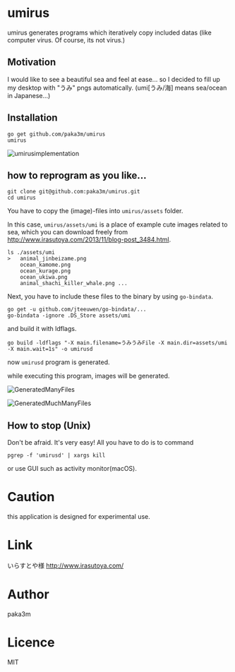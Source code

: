 # umirus
umirus generates programs which iteratively copy included datas (like computer virus. Of course, its not virus.)

## Motivation
I would like to see a beautiful sea and feel at ease... so I decided to fill up my desktop with "うみ" pngs automatically. (umi[うみ/海] means sea/ocean in Japanese...)

## Installation

    go get github.com/paka3m/umirus
    umirus

![umirusimplementation](https://user-images.githubusercontent.com/11421401/28755586-2182deda-7599-11e7-98d1-baba586de3fe.png)

## how to reprogram as you like... 

    git clone git@github.com:paka3m/umirus.git
    cd umirus
    
You have to copy the (image)-files into ```umirus/assets``` folder. 

In this case, ```umirus/assets/umi``` is a place of example cute images related to sea, which you can download freely from http://www.irasutoya.com/2013/11/blog-post_3484.html.

    ls ./assets/umi
    >   animal_jinbeizame.png
        ocean_kamome.png
        ocean_kurage.png
        ocean_ukiwa.png
        animal_shachi_killer_whale.png ...

Next, you have to include these files to the binary by using ```go-bindata```.

    go get -u github.com/jteeuwen/go-bindata/...
    go-bindata -ignore .DS_Store assets/umi

and build it with ldflags.

    go build -ldflags "-X main.filename=うみうみFile -X main.dir=assets/umi -X main.wait=1s" -o umirusd

now ```umirusd``` program is generated.

while executing this program, images will be generated.

![GeneratedManyFiles](https://user-images.githubusercontent.com/11421401/28755340-54298966-7593-11e7-904e-e9d27e5e02f4.png)

![GeneratedMuchManyFiles](https://user-images.githubusercontent.com/11421401/28755328-01d16f94-7593-11e7-9048-31378db6f543.png)

## How to stop (Unix)
Don't be afraid. It's very easy! All you have to do is to command

    pgrep -f 'umirusd' | xargs kill

or use GUI such as activity monitor(macOS).

# Caution
this application is designed for experimental use.

# Link
いらすとや様 http://www.irasutoya.com/

# Author
paka3m

# Licence
MIT